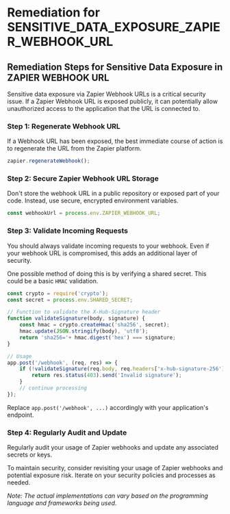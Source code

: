 # Remediation for SENSITIVE_DATA_EXPOSURE_ZAPIER_WEBHOOK_URL

## Remediation Steps for Sensitive Data Exposure in ZAPIER WEBHOOK URL

Sensitive data exposure via Zapier Webhook URLs is a critical security issue. If a Zapier Webhook URL is exposed publicly, it can potentially allow unauthorized access to the application that the URL is connected to.

### Step 1: Regenerate Webhook URL

If a Webhook URL has been exposed, the best immediate course of action is to regenerate the URL from the Zapier platform.

```javascript
zapier.regenerateWebhook();
```

### Step 2: Secure Zapier Webhook URL Storage

Don't store the webhook URL in a public repository or exposed part of your code. Instead, use secure, encrypted environment variables.

```javascript
const webhookUrl = process.env.ZAPIER_WEBHOOK_URL;
```

### Step 3: Validate Incoming Requests

You should always validate incoming requests to your webhook. Even if your webhook URL is compromised, this adds an additional layer of security.

One possible method of doing this is by verifying a shared secret. This could be a basic `HMAC` validation.

```javascript
const crypto = require('crypto');
const secret = process.env.SHARED_SECRET;

// Function to validate the X-Hub-Signature header
function validateSignature(body, signature) {
    const hmac = crypto.createHmac('sha256', secret);
    hmac.update(JSON.stringify(body), 'utf8');
    return 'sha256='+ hmac.digest('hex') === signature;
}

// Usage
app.post('/webhook', (req, res) => {
    if (!validateSignature(req.body, req.headers['x-hub-signature-256'])) {
        return res.status(403).send('Invalid signature');
    }
    // continue processing
});
```
Replace `app.post('/webhook', ...)` accordingly with your application's endpoint.

### Step 4: Regularly Audit and Update

Regularly audit your usage of Zapier webhooks and update any associated secrets or keys.

To maintain security, consider revisiting your usage of Zapier webhooks and potential exposure risk. Iterate on your security policies and processes as needed.

_Note: The actual implementations can vary based on the programming language and frameworks being used._